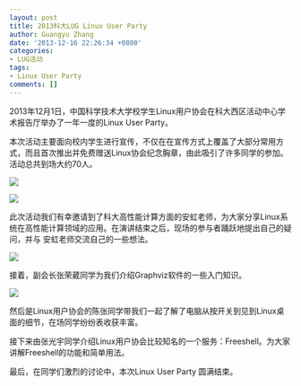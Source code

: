 ```yaml
---
layout: post
title: 2013科大LUG Linux User Party
author: Guangyu Zhang
date: '2013-12-16 22:26:34 +0800'
categories:
- LUG活动
tags:
- Linux User Party
comments: []
---
```

2013年12月1日，中国科学技术大学校学生Linux用户协会在科大西区活动中心学术报告厅举办了一年一度的Linux User Party。

本次活动主要面向校内学生进行宣传，不仅在在宣传方式上覆盖了大部分常用方式，而且首次推出并免费赠送Linux协会纪念胸章，由此吸引了许多同学的参加。活动总共到场大约70人。

![](https://ftp.lug.ustc.edu.cn/wp-content/uploads/2013/12/1385883164960.jpg)

![](https://ftp.lug.ustc.edu.cn/wp-content/uploads/2013/12/IMG_20131130_025622.jpg)

此次活动我们有幸邀请到了科大高性能计算方面的安虹老师，为大家分享Linux系统在高性能计算领域的应用。在演讲结束之后，现场的参与者踊跃地提出自己的疑问，并与 安虹老师交流自己的一些想法。

![](https://ftp.lug.ustc.edu.cn/wp-content/uploads/2013/12/IMG_20131201_143832.jpg)

接着，副会长张荣葳同学为我们介绍Graphviz软件的一些入门知识。

![](https://ftp.lug.ustc.edu.cn/wp-content/uploads/2013/12/IMG_20131201_161634.jpg)

然后是Linux用户协会的陈张同学带我们一起了解了电脑从按开关到见到Linux桌面的细节，在场同学纷纷表收获丰富。

接下来由张光宇同学介绍Linux用户协会比较知名的一个服务：Freeshell。为大家讲解Freeshell的功能和简单用法。

最后，在同学们激烈的讨论中，本次Linux User Party 圆满结束。
